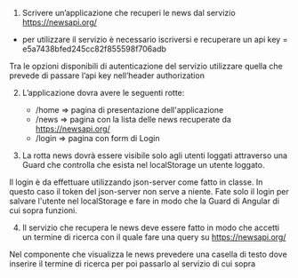 1. Scrivere un’applicazione che recuperi le news dal servizio https://newsapi.org/

- per utilizzare il servizio è necessario iscriversi e recuperare un api key = e5a7438bfed245cc82f855598f706adb

Tra le opzioni disponibili di autenticazione del servizio utilizzare quella che prevede di passare
l’api key nell’header authorization

2. L’applicazione dovra avere le seguenti rotte:

   - /home => pagina di presentazione dell'applicazione
   - /news => pagina con la lista delle news recuperate da https://newsapi.org/
   - /login => pagina con form di Login

3. La rotta news dovrà essere visibile solo agli utenti loggati attraverso una Guard che controlla che esista nel localStorage un utente loggato.

Il login è da effettuare utilizzando json-server come fatto in classe. In questo caso il token del json-server non serve a niente.
Fate solo il login per salvare l'utente nel localStorage e fare in modo che la Guard di Angular di cui sopra funzioni.

4. Il servizio che recupera le news deve essere fatto in modo che accetti un termine di ricerca con il quale fare una query su https://newsapi.org/

Nel componente che visualizza le news prevedere una casella di testo dove inserire il termine di ricerca per poi passarlo al servizio di cui sopra
